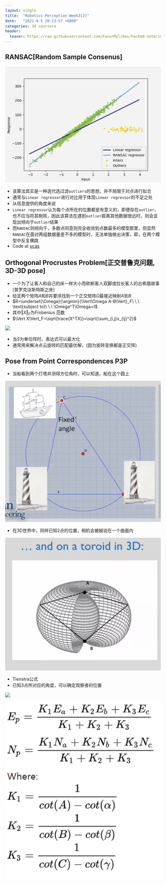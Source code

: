 ```yaml
---
layout: single
title:  "Robotics-Perception-Week3[2]"
date:   "2021-8-5 20:13:57 +0800"
categories: 3d coursera
header:
  teaser: https://raw.githubusercontent.com/FavorMylikes/hackmd-note/img/img20210804142207.png
---
```


## RANSAC[Random Sample Consenus]

<img src="https://raw.githubusercontent.com/FavorMylikes/hackmd-note/img/img20210805200032.png" alt="20210805200032">

- 该算法其实是一种迭代选过滤`outliers`的思想，并不局限于对点进行拟合
- 通常与`Linear regressor`进行对比用于体现`Linear regressor`的不足之处
- 从信息提供的角度来说
- `Linear regressor`认为每个点所在的位置都是有意义的，即便存在`outlier`，也不应当将其剔除，因此该算法在遇到`outlier`距离其他数据很远时，则会显现出倾向于`outlier`结果
- 而`RANSAC`则倾向于，多数点同意则完全收敛到点数最多的模型那里，但显然`RANSAC`在面对两组数据量差不多的模型时，无法单独做出决策，即，在两个模型中反复横跳
- Code at [ucas](http://ucas/jupyter/lab/tree/Ransac.ipynb)

## Orthogonal Procrustes Problem[正交普鲁克问题, 3D-3D pose]

- 一个为了让客人和自己的床一样大小而砍断客人双脚或拉长客人的古希腊故事[普罗克汝斯特斯之床]
- 给定两个矩阵$A$和$B$并要求找到一个正交矩阵$\Omega$最接近映射$A$到$B$
- $R=\underset{\Omega}{\argmin}{\Vert\Omega A-B\Vert}_F\ \ \ \text{subject to}\ \ \ \Omega^T\Omega=I$
- 其中$\Vert X\Vert_F$为Frobenius 范数
- $\Vert X\Vert_F=\sqrt{trace(X^TX)}=\sqrt{\sum_{i,j}x_{ij}^2}$

<img src="https://wikimedia.org/api/rest_v1/media/math/render/svg/536dfe60d018a31363734d748c4a959d91f5c12b"/>

- 当$S$为单位阵时，表达式可以最大化
- 通常用来解决点云旋转的匹配最优解，(因为旋转变换都是正交阵)

## Pose from Point Correspondences P3P

- 当船看到两个灯塔并测得方位角时，可以知道，船在这个圆上

<img src="https://raw.githubusercontent.com/FavorMylikes/hackmd-note/img/img20210805235050.png" alt="20210805235050">

- 在3D世界中，同样已知2点的位置，相机会被越说在一个曲面内

<img src="https://raw.githubusercontent.com/FavorMylikes/hackmd-note/img/img20210805235200.png" alt="20210805235200">

- Tienstra公式
- 已知3点所对应的角度，可以确定观察者的位置

<img src="https://upload.wikimedia.org/wikipedia/commons/9/9e/TiestraFormulaDiagram.jpg"/>

<img src="https://raw.githubusercontent.com/FavorMylikes/hackmd-note/img/img20210805235625.png" alt="20210805235625">
